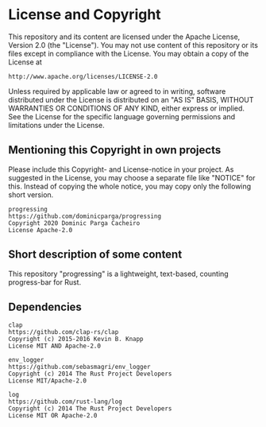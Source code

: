 # License and Copyright

This repository and its content are licensed under the Apache License, Version 2.0 (the "License").
You may not use content of this repository or its files except in compliance with the License.
You may obtain a copy of the License at

`http://www.apache.org/licenses/LICENSE-2.0`

Unless required by applicable law or agreed to in writing, software distributed under the License is distributed on an "AS IS" BASIS, WITHOUT WARRANTIES OR CONDITIONS OF ANY KIND, either express or implied.
See the License for the specific language governing permissions and limitations under the License.


## Mentioning this Copyright in own projects

Please include this Copyright- and License-notice in your project.
As suggested in the License, you may choose a separate file like "NOTICE" for this.
Instead of copying the whole notice, you may copy only the following short version.

```text
progressing
https://github.com/dominicparga/progressing
Copyright 2020 Dominic Parga Cacheiro
License Apache-2.0
```


## Short description of some content

This repository "progressing" is a lightweight, text-based, counting progress-bar for Rust.


## Dependencies

```text
clap
https://github.com/clap-rs/clap
Copyright (c) 2015-2016 Kevin B. Knapp
License MIT AND Apache-2.0
```

```text
env_logger
https://github.com/sebasmagri/env_logger
Copyright (c) 2014 The Rust Project Developers
License MIT/Apache-2.0
```

```text
log
https://github.com/rust-lang/log
Copyright (c) 2014 The Rust Project Developers
License MIT OR Apache-2.0
```
